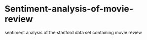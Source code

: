 # Sentiment-analysis-of-movie-review
sentiment analysis of the stanford data set containing movie review
